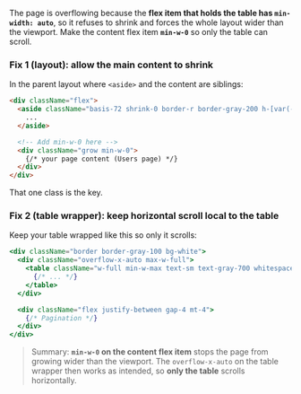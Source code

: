 The page is overflowing because the **flex item that holds the table has `min-width: auto`**, so it refuses to shrink and forces the whole layout wider than the viewport. Make the content flex item **`min-w-0`** so only the table can scroll.

### Fix 1 (layout): allow the main content to shrink

In the parent layout where `<aside>` and the content are siblings:

```html
<div className="flex">
  <aside className="basis-72 shrink-0 border-r border-gray-200 h-[var(--height-main)] sticky top-[var(--height-header)] hidden lg:block">
    ...
  </aside>

  <!-- Add min-w-0 here -->
  <div className="grow min-w-0">
    {/* your page content (Users page) */}
  </div>
</div>
```

That one class is the key.

### Fix 2 (table wrapper): keep horizontal scroll local to the table

Keep your table wrapped like this so only it scrolls:

```jsx
<div className="border border-gray-100 bg-white">
  <div className="overflow-x-auto max-w-full">
    <table className="w-full min-w-max text-sm text-gray-700 whitespace-nowrap">
      {/* ... */}
    </table>
  </div>

  <div className="flex justify-between gap-4 mt-4">
    {/* Pagination */}
  </div>
</div>
```

> Summary: **`min-w-0` on the content flex item** stops the page from growing wider than the viewport. The `overflow-x-auto` on the table wrapper then works as intended, so **only the table** scrolls horizontally.
